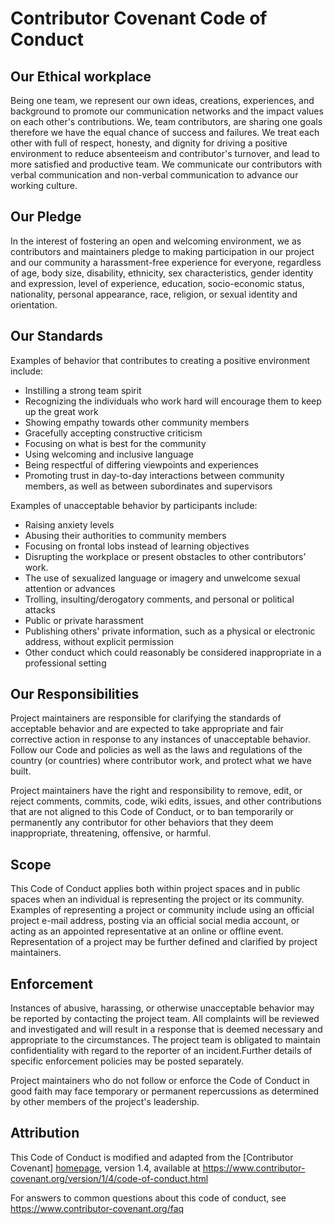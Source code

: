 # Contributor Covenant Code of Conduct

## Our Ethical workplace

Being one team, we represent our own ideas, creations, experiences, and 
background to promote our communication networks and the impact values on each 
other's contributions. We, team contributors, are sharing one goals therefore 
we have the equal chance of success and failures. We treat each other with 
full of respect, honesty, and dignity for driving a positive environment 
to reduce absenteeism and contributor's turnover, and lead to more satisfied 
and productive team. We communicate our contributors with verbal communication
and non-verbal communication to advance our working culture.

## Our Pledge

In the interest of fostering an open and welcoming environment, we as
contributors and maintainers pledge to making participation in our project and
our community a harassment-free experience for everyone, regardless of age, body
size, disability, ethnicity, sex characteristics, gender identity and expression,
level of experience, education, socio-economic status, nationality, personal
appearance, race, religion, or sexual identity and orientation.

## Our Standards

Examples of behavior that contributes to creating a positive environment
include:

* Instilling a strong team spirit
* Recognizing the individuals who work hard will encourage them to keep up the great work
* Showing empathy towards other community members
* Gracefully accepting constructive criticism
* Focusing on what is best for the community
* Using welcoming and inclusive language
* Being respectful of differing viewpoints and experiences
* Promoting trust in day-to-day interactions between community members, as well as
between subordinates and supervisors

Examples of unacceptable behavior by participants include:

* Raising anxiety levels
* Abusing their authorities to community members
* Focusing on frontal lobs instead of learning objectives
* Disrupting the workplace or present obstacles to other contributors’ work.
* The use of sexualized language or imagery and unwelcome sexual attention or
 advances
* Trolling, insulting/derogatory comments, and personal or political attacks
* Public or private harassment
* Publishing others' private information, such as a physical or electronic
 address, without explicit permission
* Other conduct which could reasonably be considered inappropriate in a
 professional setting

## Our Responsibilities

Project maintainers are responsible for clarifying the standards of acceptable
behavior and are expected to take appropriate and fair corrective action in
response to any instances of unacceptable behavior. Follow our Code and 
policies as well as the laws and regulations of the country (or countries)
where contributor work, and protect what we have built.

Project maintainers have the right and responsibility to remove, edit, or
reject comments, commits, code, wiki edits, issues, and other contributions
that are not aligned to this Code of Conduct, or to ban temporarily or
permanently any contributor for other behaviors that they deem inappropriate,
threatening, offensive, or harmful.

## Scope

This Code of Conduct applies both within project spaces and in public spaces
when an individual is representing the project or its community. Examples of
representing a project or community include using an official project e-mail
address, posting via an official social media account, or acting as an appointed
representative at an online or offline event. Representation of a project may be
further defined and clarified by project maintainers.

## Enforcement

Instances of abusive, harassing, or otherwise unacceptable behavior may be
reported by contacting the project team. All complaints will be reviewed 
and investigated and will result in a response that is deemed necessary and
appropriate to the circumstances. The project team is obligated to maintain 
confidentiality with regard to the reporter of an incident.Further details 
of specific enforcement policies may be posted separately.

Project maintainers who do not follow or enforce the Code of Conduct in good
faith may face temporary or permanent repercussions as determined by other
members of the project's leadership.

## Attribution

This Code of Conduct is modified and adapted from the [Contributor Covenant] [homepage], version 1.4,
available at https://www.contributor-covenant.org/version/1/4/code-of-conduct.html

[homepage]: https://www.contributor-covenant.org

For answers to common questions about this code of conduct, see
https://www.contributor-covenant.org/faq
